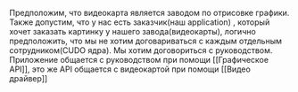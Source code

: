 Предположим, что видеокарта является заводом по отрисовке графики. 
Также допустим, что у нас есть заказчик(наш application) , который хочет заказать картинку у нашего завода(видеокарты), логично предположить, что мы не хотим договариваться с каждым отдельным сотрудником(CUDO ядра). Мы хотим договориться с руководством. Приложение общается с руководством при помощи [[Графическое API]], это же API общается с видеокартой при помощи  [[Видео драйвер]]